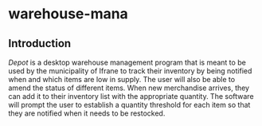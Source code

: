 # warehouse-mana
## Introduction
_Depot_ is a desktop warehouse management program that is meant to be used by the municipality of Ifrane to track their inventory by being notified when and which items are low in supply. The user will also be able to amend the status of different items. When new merchandise arrives, they can add it to their inventory list with the appropriate quantity. The software will prompt the user to establish a quantity threshold for each item so that they are notified when it needs to be restocked.


